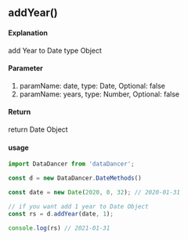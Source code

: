 ## addYear()

#### Explanation

add Year to Date type Object

#### Parameter

1. paramName: date, type: Date, Optional: false
2. paramName: years, type: Number, Optional: false

#### Return

return Date Object

#### usage

```js
import DataDancer from 'dataDancer';

const d = new DataDancer.DateMethods()

const date = new Date(2020, 0, 32); // 2020-01-31

// if you want add 1 year to Date Object
const rs = d.addYear(date, 1);

console.log(rs) // 2021-01-31
```